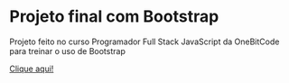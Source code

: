 # Projeto final com Bootstrap

Projeto feito no curso Programador Full Stack JavaScript da OneBitCode para treinar o uso de Bootstrap

[Clique aqui!]()